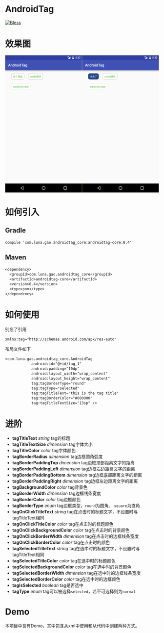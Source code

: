 # AndroidTag
[![Bless](https://cdn.rawgit.com/LunaGao/BlessYourCodeTag/master/tags/ramen.svg)](http://lunagao.github.io/BlessYourCodeTag/)

# 效果图
![1](/Image/1.png)

# 如何引入
## Gradle
```
compile 'com.luna.gao.androidtag_core:androidtag-core:0.4'
```
## Maven
```
<dependency>
  <groupId>com.luna.gao.androidtag_core</groupId>
  <artifactId>androidtag-core</artifactId>
  <version>0.4</version>
  <type>pom</type>
</dependency>
```

# 如何使用
别忘了引用
```
xmlns:tag="http://schemas.android.com/apk/res-auto"
```
布局文件如下
```
<com.luna.gao.androidtag_core.AndroidTag
            android:id="@+id/tag_1"
            android:padding="10dp"
            android:layout_width="wrap_content"
            android:layout_height="wrap_content"
            tag:tagBorderType="round"
            tag:tagType="selected"
            tag:tagTitleText="this is the tag title"
            tag:tagBorderColor="#000000"
            tag:tagTitleTextSize="13sp" />
```

# 进阶
* **tagTitleText** _string_ tag的标题
* **tagTitleTextSize** _dimension_ tag字体大小
* **tagTitleColor** _color_ tag字体颜色
* **tagBorderRadius** _dimension_ tag边框圆角弧度
* **tagBorderPaddingTop** _dimension_ tag边框顶部距离文字的距离
* **tagBorderPaddingLeft** _dimension_ tag边框右边距离文字的距离
* **tagBorderPaddingBottom** _dimension_ tag边框底部距离文字的距离
* **tagBorderPaddingRight** _dimension_ tag边框左边距离文字的距离
* **tagBackgroundColor** _color_ tag背景色
* **tagBorderWidth** _dimension_ tag边框线条宽度
* **tagBorderColor** _color_ tag边框颜色
* **tagBorderType** _enum_ tag边框类型，`round`为圆角、 `square`为直角
* **tagOnClickTitleText** _string_ tag在点击时的标题文字，不设置时与tagTitleText相同
* **tagOnClickTitleColor** _color_ tag在点击时的标题颜色
* **tagOnClickBackgroundColor** _color_ tag在点击时的背景颜色
* **tagOnClickBorderWidth** _dimension_ tag在点击时的边框线条宽度
* **tagOnClickBorderColor** _color_ tag在点击时的颜色
* **tagSelectedTitleText** _string_ tag在选中时的标题文字，不设置时与tagTitleText相同
* **tagSelectedTitleColor** _color_ tag在选中时的标题颜色
* **tagSelectedBackgroundColor** _color_ tag在选中时的背景颜色
* **tagSelectedBorderWidth** _dimension_ tag在选中时的边框线条宽度
* **tagSelectedBorderColor** _color_ tag在选中时的边框颜色
* **tagIsSelected** _boolean_ tag是否选中
* **tagType** _enum_ tag可以被选择`selected`，若不可选择则为`normal`


# Demo
本项目中含有Demo，其中包含从xml中使用和从代码中创建两种方式。
